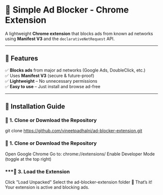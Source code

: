 # 🚫 Simple Ad Blocker - Chrome Extension  

A lightweight **Chrome extension** that blocks ads from known ad networks using **Manifest V3** and the `declarativeNetRequest` API.  

 

---

## 🎯 Features  
✅ **Blocks ads** from major ad networks (Google Ads, DoubleClick, etc.)  
✅ Uses **Manifest V3** (secure & future-proof)  
✅ **Lightweight** – No unnecessary permissions  
✅ **Easy to use** – Just install and browse ad-free  

---

## 📌 Installation Guide  

### 🔹 **1. Clone or Download the Repository**  

git clone https://github.com/vineetpadhalni/ad-blocker-extension.git

### 🔹 **1. Clone or Download the Repository**
 Open Google Chrome
 Go to: chrome://extensions/
 Enable Developer Mode (toggle at the top right)


### ***🔹 3. Load the Extension
Click "Load Unpacked"
Select the ad-blocker-extension folder
🎉 That’s it! Your extension is active and blocking ads.